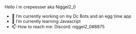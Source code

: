 Hello i´m crepeesser aka Niggel2_0

- 🔭 I’m currently working on my Dc Bots and an egg time app
- 🌱 I’m currently learning Javascript
- 📫 How to reach me: Discord: niggel2_0#8875
